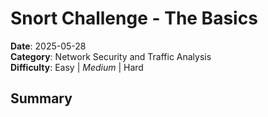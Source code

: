 # Snort Challenge - The Basics

**Date**: 2025-05-28<br>
**Category**: Network Security and Traffic Analysis<br>
**Difficulty**: Easy | *Medium* | Hard<br>

## Summary
